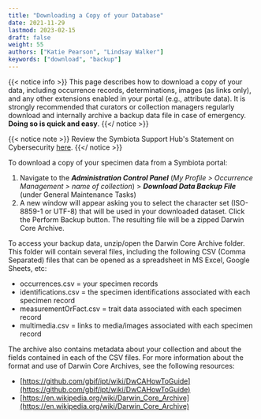 ```yaml
---
title: "Downloading a Copy of your Database"
date: 2021-11-29
lastmod: 2023-02-15
draft: false
weight: 55
authors: ["Katie Pearson", "Lindsay Walker"]
keywords: ["download", "backup"]
---
```


{{< notice info >}}
  This page describes how to download a copy of your data, including occurrence records, determinations, images (as links only), and any other extensions enabled in your portal (e.g., attribute data). It is strongly recommended that curators or collection managers regularly download and internally archive a backup data file in case of emergency. **Doing so is quick and easy**.
{{</ notice >}}

{{< notice note >}}
  Review the Symbiota Support Hub's Statement on Cybersecurity [here](https://symbiota.org/cybersecurity/).
{{</ notice >}}

To download a copy of your specimen data from a Symbiota portal:
1) Navigate to the **_Administration Control Panel_** (_My Profile > Occurrence Management > name of collection_) > **_Download Data Backup File_** (under General Maintenance Tasks)
2) A new window will appear asking you to select the character set (ISO-8859-1 or UTF-8) that will be used in your downloaded dataset. Click the Perform Backup button. The resulting file will be a zipped Darwin Core Archive.

To access your backup data, unzip/open the Darwin Core Archive folder. This folder will contain several files, including the following CSV (Comma Separated) files that can be opened as a spreadsheet in MS Excel, Google Sheets, etc:
- occurrences.csv = your specimen records
- identifications.csv = the specimen identifications associated with each specimen record
- measurementOrFact.csv = trait data associated with each specimen record
- multimedia.csv = links to media/images associated with each specimen record

The archive also contains metadata about your collection and about the fields contained in each of the CSV files. For more information about the format and use of Darwin Core Archives, see the following resources:
* [https://github.com/gbif/ipt/wiki/DwCAHowToGuide](https://github.com/gbif/ipt/wiki/DwCAHowToGuide)
* [https://en.wikipedia.org/wiki/Darwin_Core_Archive](https://en.wikipedia.org/wiki/Darwin_Core_Archive)

